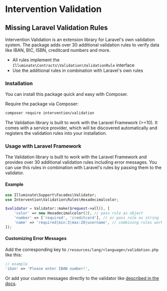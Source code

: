 # Intervention Validation
## Missing Laravel Validation Rules

Intervention Validation is an extension library for Laravel's own validation
system. The package adds over 30 additional validation rules to verify data
like IBAN, BIC, ISBN, creditcard numbers and more.

- All rules implement the `Illuminate\Contracts\Validation\ValidationRule` interface
- Use the additional rules in combination with Laravel's own rules

### Installation

You can install this package quick and easy with Composer.

Require the package via Composer:

```bash
composer require intervention/validation
```

The Validation library is built to work with the Laravel Framework (>=10). It
comes with a service provider, which will be discovered automatically and
registers the validation rules into your installation.

### Usage with Laravel Framework

The Validation library is built to work with the Laravel Framework and provides
over 30 additional validation rules including error messages. You can use this
rules in combination with Laravel's rules by passing them to the validator.

#### Example

```php
use Illuminate\Support\Facades\Validator;
use Intervention\Validation\Rules\Hexadecimalcolor;

$validator = Validator::make($request->all(), [
    'color' => new Hexadecimalcolor(3), // pass rule as object
    'number' => ['required', 'creditcard'], // or pass rule as string
    'name' => 'required|min:3|max:20|username', // combining rules works as well
]);
```

#### Customizing Error Messages

Add the corresponding key to `/resources/lang/<language>/validation.php` like this:

```php
// example
'iban' => 'Please enter IBAN number!',
```

Or add your custom messages directly to the validator like [described in the docs](https://laravel.com/docs/10.x/validation#manual-customizing-the-error-messages).

